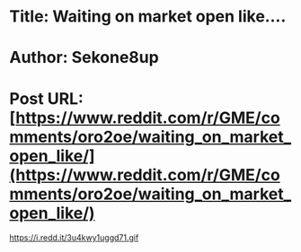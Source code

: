 # Title: Waiting on market open like….
# Author: Sekone8up
# Post URL: [https://www.reddit.com/r/GME/comments/oro2oe/waiting_on_market_open_like/](https://www.reddit.com/r/GME/comments/oro2oe/waiting_on_market_open_like/)


https://i.redd.it/3u4kwy1uggd71.gif